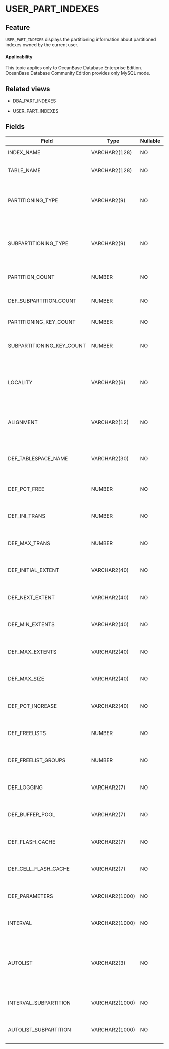 USER_PART_INDEXES
======================================

Feature
-----------

`USER_PART_INDEXES` displays the partitioning information about partitioned indexes owned by the current user.

<main id="notice" >
    <h4>Applicability</h4>
    <p>This topic applies only to OceanBase Database Enterprise Edition. OceanBase Database Community Edition provides only MySQL mode. </p>
  </main>

Related views
-------------

* DBA_PART_INDEXES

* USER_PART_INDEXES

Fields
-------------

| **Field** | **Type** | **Nullable** | **Description** |
|---------------------------|----------------|----------------|----------------------------------------------------------------------------------------------------------------------------------------------------------------------------|
| INDEX_NAME | VARCHAR2(128) | NO | The name of the partitioned index. |
| TABLE_NAME | VARCHAR2(128) | NO | The name of the table containing the index. |
| PARTITIONING_TYPE | VARCHAR2(9) | NO | The partitioning method. Valid values: <li> HASH   <li> RANGE   <li> LIST |
| SUBPARTITIONING_TYPE | VARCHAR2(9) | NO | The subpartitioning method. Valid values: <li> HASH   <li> RANGE   <li> LIST |
| PARTITION_COUNT | NUMBER | NO | The number of partitions in the index. |
| DEF_SUBPARTITION_COUNT | NUMBER | NO | The number of subpartitions for a composite-partitioned index. |
| PARTITIONING_KEY_COUNT | NUMBER | NO | The number of partitioning keys. |
| SUBPARTITIONING_KEY_COUNT | NUMBER | NO | The number of subpartitioning keys for a composite-partitioned index. |
| LOCALITY | VARCHAR2(6) | NO | Indicates whether the partitioned index is a local index (LOCAL) or a global index (GLOBAL). |
| ALIGNMENT | VARCHAR2(12) | NO | Indicates whether the partitioned index is prefixed (PREFIXED) or non-prefixed (NON_PREFIXED). |
| DEF_TABLESPACE_NAME | VARCHAR2(30) | NO | The default tablespace for a local index when a table partition is added or split. |
| DEF_PCT_FREE | NUMBER | NO | At present, this field is not supported and is NULL by default. |
| DEF_INI_TRANS | NUMBER | NO | At present, this field is not supported and is NULL by default. |
| DEF_MAX_TRANS | NUMBER | NO | At present, this field is not supported and is NULL by default. |
| DEF_INITIAL_EXTENT | VARCHAR2(40) | NO | At present, this field is not supported and is NULL by default. |
| DEF_NEXT_EXTENT | VARCHAR2(40) | NO | At present, this field is not supported and is NULL by default. |
| DEF_MIN_EXTENTS | VARCHAR2(40) | NO | At present, this field is not supported and is NULL by default. |
| DEF_MAX_EXTENTS | VARCHAR2(40) | NO | At present, this field is not supported and is NULL by default. |
| DEF_MAX_SIZE | VARCHAR2(40) | NO | At present, this field is not supported and is NULL by default. |
| DEF_PCT_INCREASE | VARCHAR2(40) | NO | At present, this field is not supported and is NULL by default. |
| DEF_FREELISTS | NUMBER | NO | At present, this field is not supported and is NULL by default. |
| DEF_FREELIST_GROUPS | NUMBER | NO | At present, this field is not supported and is NULL by default. |
| DEF_LOGGING | VARCHAR2(7) | NO | At present, this field is not supported and is NULL by default. |
| DEF_BUFFER_POOL | VARCHAR2(7) | NO | At present, this field is not supported and is NULL by default. |
| DEF_FLASH_CACHE | VARCHAR2(7) | NO | At present, this field is not supported and is NULL by default. |
| DEF_CELL_FLASH_CACHE | VARCHAR2(7) | NO | At present, this field is not supported and is NULL by default. |
| DEF_PARAMETERS | VARCHAR2(1000) | NO | At present, this field is not supported and is NULL by default. |
| INTERVAL | VARCHAR2(1000) | NO | At present, this field is not supported and is NULL by default. |
| AUTOLIST | VARCHAR2(3) | NO | Indicates whether the local index is partitioned through the automatic list. Valid values:<li>YES<li>NO |
| INTERVAL_SUBPARTITION | VARCHAR2(1000) | NO | At present, this field is not supported and is NULL by default. |
| AUTOLIST_SUBPARTITION | VARCHAR2(1000) | NO | At present, this field is not supported and is NULL by default. |
